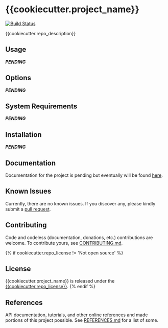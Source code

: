# {{cookiecutter.project_name}}

[![Build Status](https://travis-ci.org/{{cookiecutter.travis_user}}/TravisCIBlog.svg?branch=master)](https://travis-ci.org/{{cookiecutter.travis_user}}/{{cookiecutter.repo_name}})

{{cookiecutter.repo_description}}

## Usage

___PENDING___

## Options

___PENDING___

## System Requirements

___PENDING___

## Installation

___PENDING___

## Documentation

Documentation for the project is pending but eventually will be found [here](https://{{cookiecutter.github_user}}.github.io/{{cookiecutter.repo_name}}/).

## Known Issues

Currently, there are no known issues.  If you discover any, please kindly submit a [pull request](CONTRIBUTING.md).

## Contributing

Code and codeless (documentation, donations, etc.) contributions are welcome. To contribute yours, see [CONTRIBUTING.md](CONTRIBUTING.md).

{% if cookiecutter.repo_license != 'Not open source' %}
## License

{{cookiecutter.project_name}} is released under the [{{cookiecutter.repo_license}}](LICENSE.md).
{% endif %}

## References

API documentation, tutorials, and other online references and made portions of this project possible.  See [REFERENCES.md](REFERENCES.md) for a list of some.
